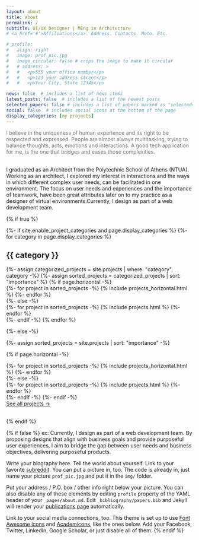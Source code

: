 ```yaml
---
layout: about
title: about
permalink: /
subtitle: UI/UX Designer | MEng in Architecture
# <a href='#'>Affiliations</a>. Address. Contacts. Moto. Etc.

# profile:
#   align: right
#   image: prof_pic.jpg
#   image_circular: false # crops the image to make it circular
#   # address: >
#   #   <p>555 your office number</p>
#   #   <p>123 your address street</p>
#   #   <p>Your City, State 12345</p>

news: false  # includes a list of news items
latest_posts: false  # includes a list of the newest posts
selected_papers: false # includes a list of papers marked as "selected={true}"
social: false  # includes social icons at the bottom of the page
display_categories: [my projects]
---
```


<p class="mt-4" style="color:#747373; font-weight:400;">I believe in the uniqueness of human experience and its right to be respected and expressed. People are almost always multitasking, trying to balance thoughts, acts, emotions and interactions. A good tech application for me, is the one that bridges and eases those complexities.<br><br>

I graduated as an Architect from the Polytechnic School of Athens (NTUA). Working as an architect, I explored my interest in interactions and the ways in which different complex user needs, can be facilitated in one environment. The focus on user needs and experiences and the importance of teamwork, have been great attributes later on to my practice as a designer of virtual environments.Currently, I design as part of a web development team.</p>

<!-- to do -->
{% if true %}
<!-- pages/projects.md -->
<div class="projects">
{%- if site.enable_project_categories and page.display_categories %}
  <!-- Display categorized projects -->
  {%- for category in page.display_categories %}
  <h2 class="category">{{ category }}</h2>
  {%- assign categorized_projects = site.projects | where: "category", category -%}
  {%- assign sorted_projects = categorized_projects | sort: "importance" %}
  <!-- Generate cards for each project -->
  {% if page.horizontal -%}
  <div class="container">
    <div class="row row-cols-2">
    {%- for project in sorted_projects -%}
      {% include projects_horizontal.html %}
    {%- endfor %}
    </div>
  </div>
  {%- else -%}
  <div class="grid">
    {%- for project in sorted_projects -%}
      {% include projects.html %}
    {%- endfor %}
  </div>
  {%- endif -%}
  {% endfor %}

{%- else -%}
<!-- Display projects without categories -->
  {%- assign sorted_projects = site.projects | sort: "importance" -%}
  <!-- Generate cards for each project -->
  {% if page.horizontal -%}
  <div class="container">
    <div class="row row-cols-2">
    {%- for project in sorted_projects -%}
      {% include projects_horizontal.html %}
    {%- endfor %}
    </div>
  </div>
  {%- else -%}
  <div class="grid">
    {%- for project in sorted_projects -%}
      {% include projects.html %}
    {%- endfor %}
  </div>
  {%- endif -%}
{%- endif -%}
</div>

<div class="text-right">
<!-- button to projects -->
  <a href="/projects" class="btn-io">See all projects -></a>
</div>
<br>

{% endif %}

<!-- [see all projects ->](/projects){: .btn-io .btn-io:hover } -->

{% if false %}
ex: Currently, I design as part of a web development team. By proposing designs that align with business goals and provide purposeful user experiences, I aim to bridge the gap between user needs and business objectives, delivering purposeful products. 

Write your biography here. Tell the world about yourself. Link to your favorite [subreddit](http://reddit.com). You can put a picture in, too. The code is already in, just name your picture `prof_pic.jpg` and put it in the `img/` folder.

Put your address / P.O. box / other info right below your picture. You can also disable any of these elements by editing `profile` property of the YAML header of your `_pages/about.md`. Edit `_bibliography/papers.bib` and Jekyll will render your [publications page](/al-folio/publications/) automatically.

Link to your social media connections, too. This theme is set up to use [Font Awesome icons](http://fortawesome.github.io/Font-Awesome/) and [Academicons](https://jpswalsh.github.io/academicons/), like the ones below. Add your Facebook, Twitter, LinkedIn, Google Scholar, or just disable all of them.
{% endif %}
